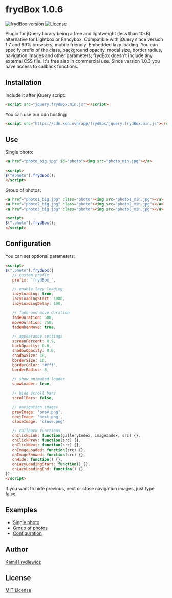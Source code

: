 # frydBox 1.0.6

![frydBox version](https://img.shields.io/badge/frydBox-1.0.6-green.svg)
[![License](https://img.shields.io/badge/license-MIT-red.svg)](https://opensource.org/licenses/MIT)

Plugin for jQuery library being a free and lightweight (less than 10kB) alternative for Lightbox or Fancybox. Compatible with jQuery since version 1.7 and 99% browsers, mobile friendly. Embedded lazy loading. You can specify prefix of the class, background opacity, modal size, border radius, navigation images and other parameters; frydBox doesn't include any external CSS file. It's free also in commercial use. Since version 1.0.3 you have access to callback functions.

## Installation
Include it after jQuery script:
```html
<script src="jquery.frydBox.min.js"></script>
```
You can use our cdn hosting:
```html
<script src="https://cdn.kon.ovh/app/frydBox/jquery.frydBox.min.js"></script>
```

## Use
Single photo:
```html
<a href="photo_big.jpg" id="photo"><img src="photo_min.jpg"></a>
```
```html
<script>
$("#photo").frydBox();
</script>
```

Group of photos:
```html
<a href="photo1_big.jpg" class="photo"><img src="photo1_min.jpg"></a>
<a href="photo2_big.jpg" class="photo"><img src="photo2_min.jpg"></a>
<a href="photo3_big.jpg" class="photo"><img src="photo3_min.jpg"></a>
```
```html
<script>
$(".photo").frydBox();
</script>
```

## Configuration
You can set optional parameters:
```html
<script>
$(".photo").frydBox({
   // custom prefix
   prefix: 'frydBox_',

   // enable lazy loading
   lazyLoading: true,
   lazyLoadingStart: 1000,
   lazyLoadingDelay: 100,

   // fade and move duration
   fadeDuration: 500,
   moveDuration: 750,
   fadeWhenMove: true,

   // appearance settings
   screenPercent: 0.9,
   backOpacity: 0.6,
   shadowOpacity: 0.6,
   shadowSize: 18,
   borderSize: 10,
   borderColor: '#fff',
   borderRadius: 8,

   // show animated loader
   showLoader: true,

   // hide scroll bars
   scrollBars: false,

   // navigation images
   prevImage: 'prev.png',
   nextImage: 'next.png',
   closeImage: 'close.png'

   // callback functions
   onClickLink: function(galleryIndex, imageIndex, src) {},
   onClickPrev: function(src) {},
   onClickNext: function(src) {},
   onImageLoaded: function(src) {},
   onImageShowed: function(src) {},
   onHide: function() {},
   onLazyLoadingStart: function() {},
   onLazyLoadingEnd: function() {}
});
</script>
```
If you want to hide previous, next or close navigation images, just type false.

## Examples
* [Single photo](https://frydlewicz.pl/app/frydBox/examples/single.html)
* [Group of photos](https://frydlewicz.pl/app/frydBox/examples/group.html)
* [Configuration](https://frydlewicz.pl/app/frydBox/examples/conf.html)

## Author
[Kamil Frydlewicz](https://frydlewicz.pl)

## License
[MIT License](LICENSE.txt)
